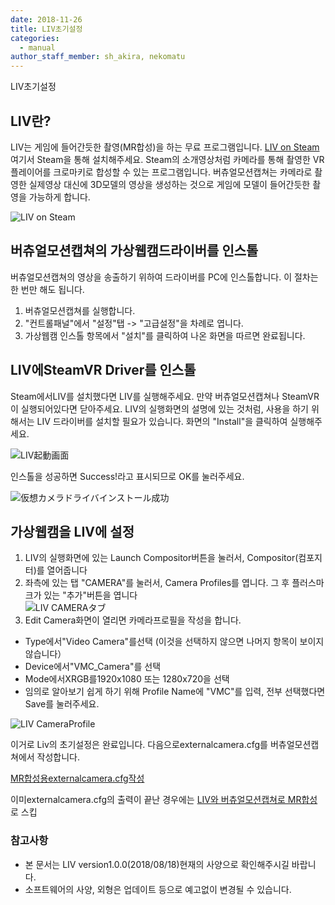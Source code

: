 ```yaml
---
date: 2018-11-26
title: LIV초기설정
categories:
  - manual
author_staff_member: sh_akira, nekomatu
---
```


LIV초기설정

## LIV란?

LIV는 게임에 들어간듯한 촬영(MR합성)을 하는 무료 프로그램입니다.
[LIV on Steam](https://store.steampowered.com/app/755540/LIV/) 여기서 Steam을 통해 설치해주세요.
Steam의 소개영상처럼 카메라를 통해 촬영한 VR플레이어를 크로마키로 합성할 수 있는 프로그램입니다.
버츄얼모션캡쳐는 카메라로 촬영한 실제영상 대신에 3D모델의 영상을 생성하는 것으로 게임에 모델이 들어간듯한 촬영을 가능하게 합니다.

![LIV on Steam](https://rawcdn.githack.com/sh-akira/VirtualMotionCapture/07971766022eecc8c4f78f0dcf388e1cbb444e50/docs/images/manual/3-1.png)
  
## 버츄얼모션캡쳐의 가상웹캠드라이버를 인스톨

버츄얼모션캡쳐의 영상을 송출하기 위하여 드라이버를 PC에 인스톨합니다. 이 절차는 한 번만 해도 됩니다.

1. 버츄얼모션캡쳐를 실행합니다.
1. "컨트롤패널"에서 "설정"탭 -> "고급설정"을 차례로 엽니다.
1. 가상웹캠 인스톨 항목에서 "설치"를 클릭하여 나온 화면을 따르면 완료됩니다.

## LIV에SteamVR Driver를 인스톨

Steam에서LIV를 설치했다면 LIV를 실행해주세요. 만약 버츄얼모션캡쳐나 SteamVR이 실행되어있다면 닫아주세요.
LIV의 실행화면의 설명에 있는 것처럼, 사용을 하기 위해서는 LIV 드라이버를 설치할 필요가 있습니다. 화면의 "Install"을 클릭하여 실행해주세요.

![LIV起動画面](https://rawcdn.githack.com/sh-akira/VirtualMotionCapture/1efe790d823e4eefb3105a865ff597e0d978d24b/docs/images/manual/LIV/01_Launch.PNG)

인스톨을 성공하면 Success!라고 표시되므로 OK를 눌러주세요.

![仮想カメラドライバインストール成功](https://rawcdn.githack.com/sh-akira/VirtualMotionCapture/1efe790d823e4eefb3105a865ff597e0d978d24b/docs/images/manual/LIV/02_InstallVirtualDriver-success.PNG)

## 가상웹캠을 LIV에 설정

1. LIV의 실행화면에 있는 Launch Compositor버튼을 눌러서, Compositor(컴포지터)를 열어줍니다
1. 좌측에 있는 탭 "CAMERA"를 눌러서, Camera Profiles를 엽니다. 그 후 플러스마크가 있는 "추가"버튼을 엽니다<br>
  ![LIV CAMERAタブ](https://rawcdn.githack.com/sh-akira/VirtualMotionCapture/1efe790d823e4eefb3105a865ff597e0d978d24b/docs/images/manual/LIV/03_CameraProfilesList.PNG)
1. Edit Camera화면이 열리면 카메라프로필을 작성을 합니다.
  * Type에서"Video Camera"를선택 (이것을 선택하지 않으면 나머지 항목이 보이지 않습니다）
  * Device에서"VMC_Camera"를 선택
  * Mode에서XRGB를1920x1080 또는 1280x720을 선택
  * 임의로 알아보기 쉽게 하기 위해 Profile Name에 "VMC"를 입력, 전부 선택했다면 Save를 눌러주세요.

![LIV CameraProfile](https://rawcdn.githack.com/sh-akira/VirtualMotionCapture/1efe790d823e4eefb3105a865ff597e0d978d24b/docs/images/manual/LIV/05_CreateCameraProfile.PNG)

이거로 Liv의 초기설정은 완료입니다. 다음으로externalcamera.cfg를 버츄얼모션캡쳐에서 작성합니다.
  
[MR합성용externalcamera.cfg작성](https://sh-akira.github.io/VirtualMotionCapture-ko/manual/MR%E5%90%88%E6%88%90%E7%94%A8%E3%81%AEexternalcamera.cfg%E3%81%AE%E4%BD%9C%E6%88%90.html)  
  
이미externalcamera.cfg의 출력이 끝난 경우에는
[LIV와 버츄얼모션캡쳐로 MR합성](https://sh-akira.github.io/VirtualMotionCapture-ko/manual/LIV%E3%81%A8%E3%83%90%E3%83%BC%E3%83%81%E3%83%A3%E3%83%AB%E3%83%A2%E3%83%BC%E3%82%B7%E3%83%A7%E3%83%B3%E3%82%AD%E3%83%A3%E3%83%97%E3%83%81%E3%83%A3%E3%83%BC%E3%81%A7MR%E5%90%88%E6%88%90.html)로 스킵

### 참고사항

* 본 문서는 LIV version1.0.0(2018/08/18)현재의 사양으로 확인해주시길 바랍니다.
* 소프트웨어의 사양, 외형은 업데이트 등으로 예고없이 변경될 수 있습니다.
